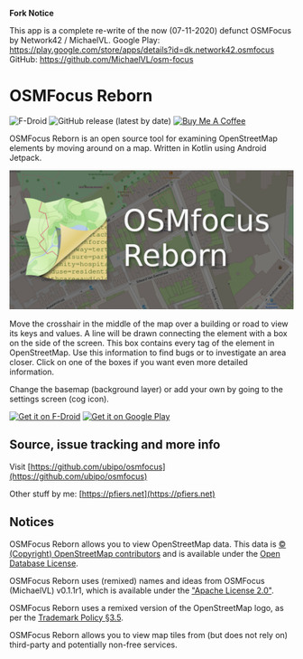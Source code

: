 **Fork Notice**

This app is a complete re-write of the now (07-11-2020) defunct OSMFocus by Network42 / MichaelVL.
Google Play: https://play.google.com/store/apps/details?id=dk.network42.osmfocus GitHub: https://github.com/MichaelVL/osm-focus

# OSMFocus Reborn

![F-Droid](https://img.shields.io/f-droid/v/net.pfiers.osmfocus) ![GitHub release (latest by date)](https://img.shields.io/github/v/release/ubipo/osmfocus) <a href="https://www.buymeacoffee.com/gbraad" target="_blank"><img src="https://www.buymeacoffee.com/assets/img/custom_images/orange_img.png" alt="Buy Me A Coffee" height="20"></a>

OSMFocus Reborn is an open source tool for examining OpenStreetMap elements by moving around on a map.
Written in Kotlin using Android Jetpack.

![Feature Graphic](images/featuregfx.png)

Move the crosshair in the middle of the map over a building or road to view its keys and values. A line will be drawn connecting the element with a box on the side of the screen. This box contains every tag of the element in OpenStreetMap. Use this information to find bugs or to investigate an area closer. Click on one of the boxes if you want even more detailed information.

Change the basemap (background layer) or add your own by going to the settings screen (cog icon).

[<img src="https://fdroid.gitlab.io/artwork/badge/get-it-on.png" alt="Get it on F-Droid" height="75">](https://f-droid.org/packages/net.pfiers.osmfocus) [<img height="75" alt="Get it on Google Play" src="https://play.google.com/intl/en_us/badges/static/images/badges/en_badge_web_generic.png">](https://play.google.com/store/apps/details?id=net.pfiers.osmfocus)

## Source, issue tracking and more info

Visit [https://github.com/ubipo/osmfocus](https://github.com/ubipo/osmfocus)

Other stuff by me: [https://pfiers.net](https://pfiers.net)

## Notices

OSMFocus Reborn allows you to view OpenStreetMap data. This data is [© (Copyright) OpenStreetMap contributors](https://www.openstreetmap.org/copyright) and is available under the [Open Database License](https://opendatacommons.org/licenses/odbl/).

OSMFocus Reborn uses (remixed) names and ideas from OSMFocus (MichaelVL) v0.1.1r1, which is available under the ["Apache License 2.0"](https://github.com/MichaelVL/osm-focus/blob/master/LICENSE).

OSMFocus Reborn uses a remixed version of the OpenStreetMap logo, as per the [Trademark Policy §3.5](https://wiki.osmfoundation.org/wiki/Trademark_Policy).

OSMFocus Reborn allows you to view map tiles from (but does not rely on) third-party and potentially non-free services.
